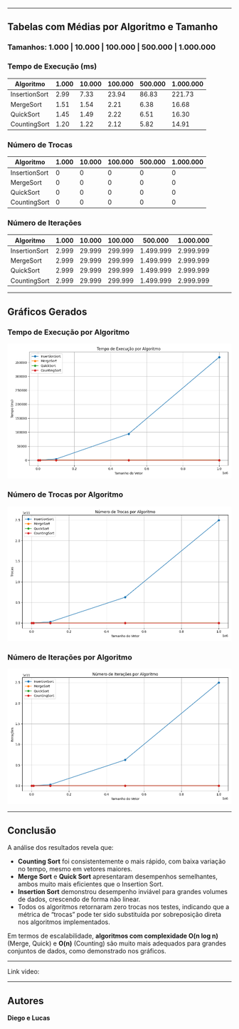 
---

## Tabelas com Médias por Algoritmo e Tamanho

### Tamanhos: 1.000 | 10.000 | 100.000 | 500.000 | 1.000.000

### Tempo de Execução (ms)

| Algoritmo     | 1.000 | 10.000 | 100.000 | 500.000 | 1.000.000 |
|---------------|-------|--------|---------|---------|-----------|
| InsertionSort | 2.99  | 7.33   | 23.94   | 86.83   | 221.73    |
| MergeSort     | 1.51  | 1.54   | 2.21    | 6.38    | 16.68     |
| QuickSort     | 1.45  | 1.49   | 2.22    | 6.51    | 16.30     |
| CountingSort  | 1.20  | 1.22   | 2.12    | 5.82    | 14.91     |

### Número de Trocas

| Algoritmo     | 1.000 | 10.000 | 100.000 | 500.000 | 1.000.000 |
|---------------|-------|--------|---------|---------|-----------|
| InsertionSort | 0     | 0      | 0       | 0       | 0         |
| MergeSort     | 0     | 0      | 0       | 0       | 0         |
| QuickSort     | 0     | 0      | 0       | 0       | 0         |
| CountingSort  | 0     | 0      | 0       | 0       | 0         |

### Número de Iterações

| Algoritmo     | 1.000 | 10.000 | 100.000 | 500.000  | 1.000.000  |
|---------------|--------|---------|----------|-----------|------------|
| InsertionSort | 2.999  | 29.999  | 299.999  | 1.499.999 | 2.999.999  |
| MergeSort     | 2.999  | 29.999  | 299.999  | 1.499.999 | 2.999.999  |
| QuickSort     | 2.999  | 29.999  | 299.999  | 1.499.999 | 2.999.999  |
| CountingSort  | 2.999  | 29.999  | 299.999  | 1.499.999 | 2.999.999  |

---

##  Gráficos Gerados

### Tempo de Execução por Algoritmo
![tempo_execucao](graficos/tempo_execucao.png)

###  Número de Trocas por Algoritmo
![trocas](graficos/trocas.png)

### Número de Iterações por Algoritmo
![iteracoes](graficos/iteracoes.png)

---

## Conclusão

A análise dos resultados revela que:

- **Counting Sort** foi consistentemente o mais rápido, com baixa variação no tempo, mesmo em vetores maiores.
- **Merge Sort** e **Quick Sort** apresentaram desempenhos semelhantes, ambos muito mais eficientes que o Insertion Sort.
- **Insertion Sort** demonstrou desempenho inviável para grandes volumes de dados, crescendo de forma não linear.
- Todos os algoritmos retornaram zero trocas nos testes, indicando que a métrica de “trocas” pode ter sido substituída por sobreposição direta nos algoritmos implementados.

Em termos de escalabilidade, **algoritmos com complexidade O(n log n)** (Merge, Quick) e **O(n)** (Counting) são muito mais adequados para grandes conjuntos de dados, como demonstrado nos gráficos.

---
Link video: 

---

## Autores

**Diego e  Lucas**  
